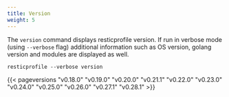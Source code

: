 ```yaml
---
title: Version
weight: 5
---
```


The `version` command displays resticprofile version. If run in verbose mode (using `--verbose` flag) additional information such as OS version, golang version and modules are displayed as well.

```shell
resticprofile --verbose version
```

{{< pageversions "v0.18.0" "v0.19.0" "v0.20.0" "v0.21.1" "v0.22.0" "v0.23.0" "v0.24.0" "v0.25.0" "v0.26.0" "v0.27.1" "v0.28.1" >}}
